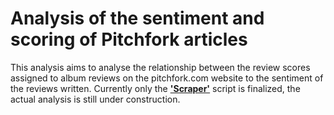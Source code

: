 # Analysis of the sentiment and scoring of Pitchfork articles
This analysis aims to analyse the relationship between the review scores assigned to album reviews on the pitchfork.com website to the sentiment of the reviews written.
Currently only the **['Scraper'](scraper.Rmd)** script is finalized, the actual analysis is still under construction.
